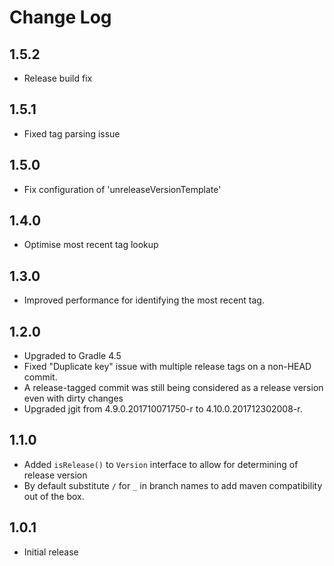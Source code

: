 # Change Log

## 1.5.2
* Release build fix

## 1.5.1
* Fixed tag parsing issue

## 1.5.0
* Fix configuration of 'unreleaseVersionTemplate'

## 1.4.0
* Optimise most recent tag lookup

## 1.3.0
* Improved performance for identifying the most recent tag.

## 1.2.0
* Upgraded to Gradle 4.5
* Fixed "Duplicate key" issue with multiple release tags on a non-HEAD commit.
* A release-tagged commit was still being considered as a release version even with dirty changes
* Upgraded jgit from 4.9.0.201710071750-r to 4.10.0.201712302008-r.
## 1.1.0
* Added `isRelease()` to `Version` interface to allow for determining of release version
* By default substitute `/` for `_` in branch names to add maven compatibility out of the box.

## 1.0.1
* Initial release
